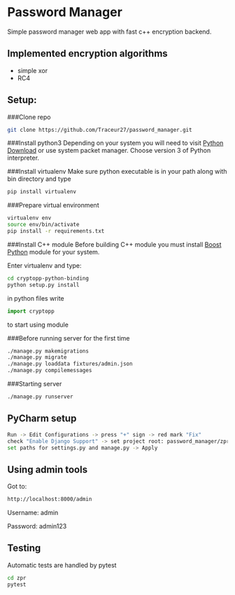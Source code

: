 # Password Manager
Simple password manager web app with fast c++ encryption backend.

## Implemented encryption algorithms
- simple xor
- RC4

## Setup:
###Clone repo
```bash
git clone https://github.com/Traceur27/password_manager.git
```

###Install python3
Depending on your system you will need to visit
[Python Download](https://www.python.org/downloads/) or use system packet
manager. Choose version 3 of Python interpreter.

###Install virtualenv
Make sure python executable is in your path along with bin directory and type
```bash
pip install virtualenv
```

###Prepare virtual environment
```bash
virtualenv env
source env/bin/activate
pip install -r requirements.txt
```

###Install C++ module
Before building C++ module you must install
[Boost Python](http://www.boost.org/libs/python/doc/)
module for your system.

Enter virtualenv and type:
```bash
cd cryptopp-python-binding
python setup.py install
```
in python files write
```python
import cryptopp
```
to start using module

###Before running server for the first time
```bash
./manage.py makemigrations
./manage.py migrate
./manage.py loaddata fixtures/admin.json
./manage.py compilemessages
```

###Starting server
```bash
./manage.py runserver
```

## PyCharm setup
```bash
Run -> Edit Configurations -> press "+" sign -> red mark "Fix"
check "Enable Django Support" -> set project root: password_manager/zpr
set paths for settings.py and manage.py -> Apply
```

## Using admin tools
Got to:
```bash
http://localhost:8000/admin
```

Username: admin

Password: admin123

## Testing
Automatic tests are handled by pytest
```bash
cd zpr
pytest
```
